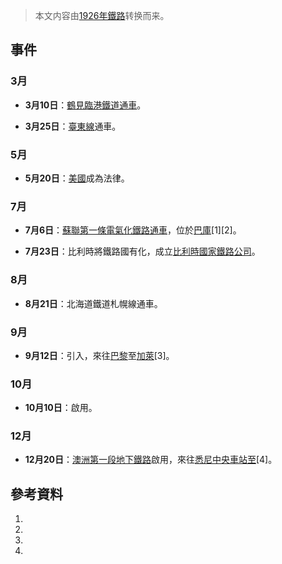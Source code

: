 > 本文内容由[1926年鐵路](https://zh.wikipedia.org/wiki/1926年鐵路)转换而来。


## 事件

### 3月

  - **3月10日**：[鶴見臨港鐵道通車](../Page/鶴見線.md "wikilink")。

  - **3月25日**：[臺東線](../Page/臺東線.md "wikilink")通車。

### 5月

  - **5月20日**：[美國](https://zh.wikipedia.org/wiki/美國 "wikilink")成為法律。

### 7月

  - **7月6日**：[蘇聯第一條電氣化鐵路通車](https://zh.wikipedia.org/wiki/蘇聯 "wikilink")，位於[巴庫](https://zh.wikipedia.org/wiki/巴庫 "wikilink")\[1\]\[2\]。

  - **7月23日**：比利時將鐵路國有化，成立[比利時國家鐵路公司](https://zh.wikipedia.org/wiki/比利時國家鐵路公司 "wikilink")。

### 8月

  - **8月21日**：北海道鐵道札幌線通車。

### 9月

  - **9月12日**：引入，來往[巴黎](../Page/巴黎.md "wikilink")至[加萊](https://zh.wikipedia.org/wiki/加萊 "wikilink")\[3\]。

### 10月

  - **10月10日**：啟用。

### 12月

  - **12月20日**：[澳洲第一段地下鐵路](https://zh.wikipedia.org/wiki/澳洲 "wikilink")啟用，來往[悉尼中央車站至](https://zh.wikipedia.org/wiki/悉尼中央車站 "wikilink")\[4\]。

## 參考資料

1.
2.
3.
4.